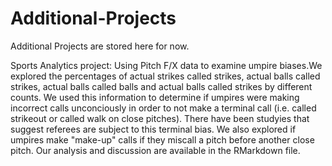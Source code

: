 # Additional-Projects
Additional Projects are stored here for now.

Sports Analytics project:
Using Pitch F/X data to examine umpire biases.We explored the percentages of actual strikes called strikes, actual balls called strikes, actual balls called balls and actual balls called strikes by different counts. We used this information to determine if umpires were making incorrect calls unconciously in order to not make a terminal call (i.e. called strikeout or called walk on close pitches). There have been studyies that suggest referees are subject to this terminal bias.
We also explored if umpires make "make-up" calls if they miscall a pitch before another close pitch. Our analysis and discussion are available in the RMarkdown file.
